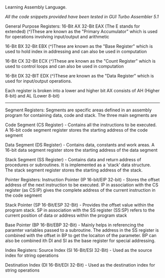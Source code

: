 Learning Assembly Language.

*All the code snippets provided have been tested in GUI Turbo Assembler 5.1*

General Purpose Registers:
16-Bit AX
32-Bit EAX (The E stands for extended) 
(^)These are known as the "Primary Accumulator" which is used for operations involving input/output and arithmetic

16-Bit BX
32-Bit EBX
(^)These are known as the "Base Register" which is used to hold index in addressing and can also be used in computation

16-Bit CX
32-Bit ECX
(^)These are known as the "Count Register" which is used to control loops and can also be used in computation

16-Bit DX
32-BIT EDX 
(^)These are known as the "Data Register" which is used for input/output operations.

Each register is broken into a lower and higher bit
AX consists of AH (Higher 8-bit) and AL (Lower 8-bit)

-----------------------------------------------------------------------------------------------------------------------

Segment Registers:
Segments are specific areas defined in an assembly program for containing data, code and stack.
The three main segments are

Code Segment (CS Register) - Contains all the instructions to be executed. A 16-bit code segment register stores the starting address of the code segment

Data Segment (DS Register) - Contains data, constants and work areas. A 16-bit data segment register store the starting address of the data segment

Stack Segment (SS Register) - Contains data and return address of procedures or subroutines. It is implemented as a 'stack' data structure. The stack segment
register stores the starting address of the stack.


Pointer Registers:
Instruction Pointer (IP 16-bit/EIP 32-bit) - Stores the offset address of the next instruction to be executed. IP in association with the CS register (as CS:IP)
gives the complete address of the current instruction in the code segment

Stack Pointer (SP 16-Bit/ESP 32-Bit) - Provides the offset value within the program stack. SP in association with the SS register (SS:SP) refers to the current
position of data or address within the program stack

Base Pointer (BP 16-Bit/EBP 32-Bit) - Mainly helps in referencing the paramter variables passed to a subroutine. The address in the SS register is combined with the 
offset in BP to get the locaiton of the parameter. BP can also be combined ith DI and SI as the base register for special addressing.


Index Registers:
Source Index (SI 16-Bit/ESI 32-Bit) - Used as the source index for string operations

Destination Index (DI 16-Bit/EDI 32-Bit) - Used as the destination index for string operations

